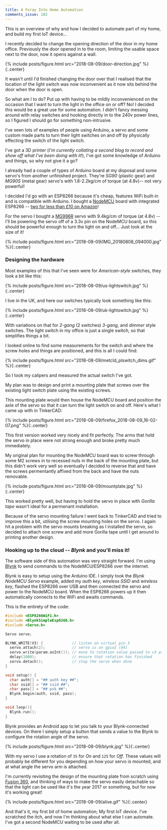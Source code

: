 ```yaml
---
title: A Foray Into Home Automation
comments_issue: 102
---
```


This is an overview of why and how I decided to automate part of my home, and build my first IoT device...

<!-- more -->

I recently decided to change the opening direction of the door in my home office. Previously the door opened in to the room, limiting the usable space next to the door, now it opens against a wall.

{% include posts/figure.html src="2018-08-09/door-direction.jpg" %}{:.center}

It wasn't until I'd finished changing the door over that I realised that the location of the light switch was now inconvenient as it now sits behind the door when the door is open.

So what am I to do? Put up with having to be mildly inconvenienced on the occasion that I want to turn the light in the office on or off? No! I decided this would be a great use for some automation. I didn't fancy messing around with relay switches and hooking directly in to the 240v power lines, so I figured I should go for something non-intrusive.

I've seen lots of examples of people using Arduino, a servo and some custom made parts to turn their light switches on and off by physically effecting the switch of the light switch.

I've got a 3D printer (_I'm currently collating a second blog to record and show off what I've been doing with it!_), I've got some knowledge of Arduino and things, so why not give it a go?

I already had a couple of types of Arduino board at my disposal and some servo's from another unfinished project. They're _SG90_ (plastic gear) and _MG90S_ (metal gear) servo's with 1.8-2.2kg/cm of torque (at 4.8v)-- not very powerful!

I decided I'd go with an ESP8266 because it's cheap, features WiFi built-in and is compatible with Arduino. I bought a [NodeMCU](https://en.wikipedia.org/wiki/NodeMCU) board with integrated ESP8266 -- [two for less than £10 on Amazon](https://amzn.to/2nrDcLz)!

For the servo I bought a [MG996R](https://amzn.to/2AWu3V5) servo with 9.4kg/cm of torque (at 4.8v) -- I'll be powering the servo off of a 3.3v pin on the NodeMCU board, so this should be powerful enough to turn the light on and off... Just look at the size of it!

{% include posts/figure.html src="2018-08-09/IMG_20180808_094000.jpg" %}{:.center}

### Designing the hardware

Most examples of this that I've seen were for _American-style_ switches, they look a bit like this:

{% include posts/figure.html src="2018-08-09/us-lightswitch.jpg" %}{:.center}

I live in the UK, and here our switches typically look something like this:

{% include posts/figure.html src="2018-08-09/uk-lightswitch.jpg" %}{:.center}

With variations on that for _2-gang_ (2 switches) _3-gang_, and _dimmer_ style switches. The light switch in my office is just a single switch, so that simplifies things a bit.

I looked online to find some measurements for the switch and where the screw holes and things are positioned, and this is all I could find:

{% include posts/figure.html src="2018-08-09/metcld_plswitch_dims.gif" %}{:.center}

So I took my calipers and measured the actual switch I've got. 

My plan was to design and print a mounting plate that screws over the existing light switch plate using the existing screws. 

This mounting plate would then house the NodeMCU board and position the axle of the servo so that it can turn the light switch on and off. Here's what I came up with in TinkerCAD:

{% include posts/figure.html src="2018-08-09/firefox_2018-08-09_16-02-07.png" %}{:.center}

This first version worked very nicely and fit perfectly. The arms that hold the servo in place were not strong enough and broke pretty much immediately. 

My original plan for mounting the NodeMCU board was to screw through some M2 screws in to recessed nuts in the back of the mounting plate, but this didn't work very well so eventually I decided to reverse that and have the screws permentantly affixed from the back and have the nuts removable.

{% include posts/figure.html src="2018-08-09/mountplate.jpg" %}{:.center}

This worked pretty well, but having to hold the servo in place with _Gorilla tape_ wasn't ideal for a permenant installation.

Because of the servo mounting failure I went back to TinkerCAD and tried to improve this a bit, utilising the screw mounting holes on the servo. I again hit a problem with the servo mounts breaking as I installed the servo, so decided to attach one screw and add more Gorilla tape until I get around to printing another design.

### Hooking up to the cloud -- _Blynk_ and you'll miss it!

The software side of this automation was very straight forward. I'm using [Blynk](https://www.blynk.cc/) to send commands to the NodeMCU/ESP8266 over the internet.

Blynk is easy to setup using the Arduino IDE. I simply took the _Blynk NodeMCU Servo_ example, added my _auth key_, _wireless SSID_ and _wireless key_, flashed the ESP8266 over USB and then connected the servo and power to the NodeMCU board. When the ESP8266 powers up it then automatically connects to the WiFi and awaits commands.

This is the entirety of the code:

```c++
#include <ESP8266WiFi.h>
#include <BlynkSimpleEsp8266.h>
#include <Servo.h>

Servo servo;

BLYNK_WRITE(V3) {             // listen on virtual pin 3
  servo.attach(2);            // servo is on gpio2 (d4)
  servo.write(param.asInt()); // move to rotation value passed to v3 pin
  delay(1000);                // ensure that rotation has finished
  servo.detach();             // stop the servo when done
}

void setup() {
  char auth[] = "## auth key ##";
  char ssid[] = "## ssid ##";
  char pass[] = "## psk ##";
  Blynk.begin(auth, ssid, pass);
}

void loop(){
  Blynk.run();
}
```

Blynk provides an Android app to let you talk to your Blynk-connected devices. On there I simply setup a button that sends a value to the Blynk to configure the rotation angle of the servo. 

{% include posts/figure.html src="2018-08-09/blynk.jpg" %}{:.center}

With my servo I use a rotation of `35` for _On_ and `125` for _Off_. These values will probably be different for you depending on how your servo is mounted, and at what angle the servo arm is attached.

I'm currently revisiting the design of the mounting plate from scratch using [Fusion 360](https://www.autodesk.com/products/fusion-360/overview), and thinking of ways to make the servo easily detachable so that the light can be used like it's the year 2017 or something, but for now it's working great!

{% include posts/figure.html src="2018-08-09/alive.gif" %}{:.center}

And that's it, my first bit of home automation; My first IoT device. I've scratched the itch, and now I'm thinking about what else I can automate. I've got a second NodeMCU waiting to be used after all.
